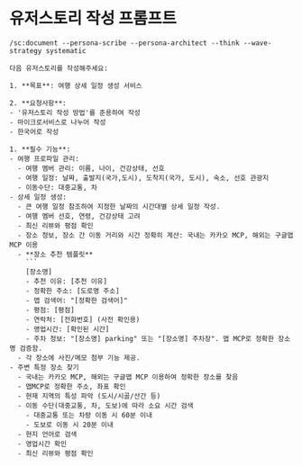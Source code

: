 # 유저스토리 작성 프롬프트 

```
/sc:document --persona-scribe --persona-architect --think --wave-strategy systematic 

다음 유저스토리를 작성해주세요:

1. **목표**: 여행 상세 일정 생성 서비스

2. **요청사항**:
- '유저스토리 작성 방법'를 준용하여 작성
- 마이크로서비스로 나누어 작성  
- 한국어로 작성

1. **필수 기능**:
- 여행 프로파일 관리:
  - 여행 멤버 관리: 이름, 나이, 건강상태, 선호
  - 여행 일정: 날짜, 출발지(국가,도시), 도착지(국가, 도시), 숙소, 선호 관광지
  - 이동수단: 대중교통, 차 
- 상세 일정 생성: 
  - 큰 여행 일정 참조하여 지정한 날짜의 시간대별 상세 일정 작성. 
  - 여행 멤버 선호, 연령, 건강상태 고려
  - 최신 리뷰와 평점 확인 
  - 장소 정보, 장소 간 이동 거리와 시간 정확히 계산: 국내는 카카오 MCP, 해외는 구글맵 MCP 이용
  - **장소 추천 템플릿**
    ```
    [장소명]
    - 추천 이유: [추천 이유]
    - 정확한 주소: [도로명 주소]
    - 맵 검색어: "[정확한 검색어]"
    - 평점: [평점]
    - 연락처: [전화번호] (사전 확인용)
    - 영업시간: [확인된 시간]
    - 주차 정보: "[장소명] parking" 또는 "[장소명] 주차장". 맵 MCP로 정확한 장소명 검증함.
  - 각 장소에 사진/메모 첨부 기능 제공. 
- 주변 특정 장소 찾기 
  - 국내는 카카오 MCP, 해외는 구글맵 MCP 이용하여 정확한 장소를 찾음  
  - 맵MCP로 정확한 주소, 좌표 확인
  - 현재 지역의 특성 파악 (도시/시골/산간 등)
  - 이동 수단(대중교통, 차, 도보)에 따라 소요 시간 검색
    - 대중교통 또는 차량 이동 시 60분 이내
    - 도보로 이동 시 20분 이내
  - 현지 언어로 검색
  - 영업시간 확인 
  - 최신 리뷰와 평점 확인  
```